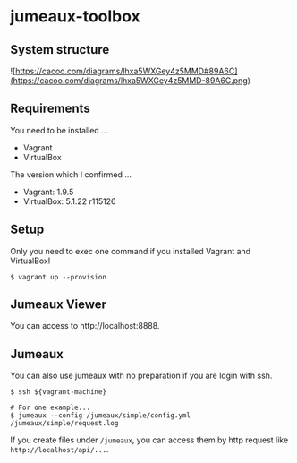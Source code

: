 jumeaux-toolbox
===============

## System structure

![https://cacoo.com/diagrams/lhxa5WXGey4z5MMD#89A6C](https://cacoo.com/diagrams/lhxa5WXGey4z5MMD-89A6C.png)


## Requirements

You need to be installed ...

* Vagrant
* VirtualBox

The version which I confirmed ...

* Vagrant: 1.9.5
* VirtualBox: 5.1.22 r115126


## Setup

Only you need to exec one command if you installed Vagrant and VirtualBox!

```
$ vagrant up --provision
```


## Jumeaux Viewer

You can access to http://localhost:8888.


## Jumeaux

You can also use jumeaux with no preparation if you are login with ssh.

```
$ ssh ${vagrant-machine}

# For one example...
$ jumeaux --config /jumeaux/simple/config.yml /jumeaux/simple/request.log
```

If you create files under `/jumeaux`, you can access them by http request like `http://localhost/api/...`.

